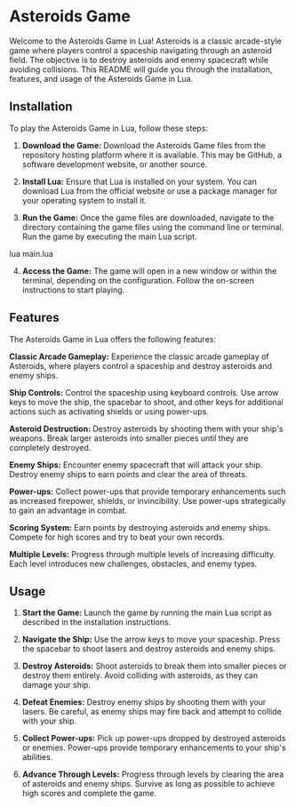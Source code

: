 # Asteroids Game
Welcome to the Asteroids Game in Lua! Asteroids is a classic arcade-style game where players control a spaceship navigating through an asteroid field. The objective is to destroy asteroids and enemy spacecraft while avoiding collisions. This README will guide you through the installation, features, and usage of the Asteroids Game in Lua.

## Installation
To play the Asteroids Game in Lua, follow these steps:

1. **Download the Game:** Download the Asteroids Game files from the repository hosting platform where it is available. This may be GitHub, a software development website, or another source.

2. **Install Lua:** Ensure that Lua is installed on your system. You can download Lua from the official website or use a package manager for your operating system to install it.

3. **Run the Game:** Once the game files are downloaded, navigate to the directory containing the game files using the command line or terminal. Run the game by executing the main Lua script.
   
lua main.lua

4. **Access the Game:** The game will open in a new window or within the terminal, depending on the configuration. Follow the on-screen instructions to start playing.

## Features
The Asteroids Game in Lua offers the following features:

**Classic Arcade Gameplay:** Experience the classic arcade gameplay of Asteroids, where players control a spaceship and destroy asteroids and enemy ships.

**Ship Controls:** Control the spaceship using keyboard controls. Use arrow keys to move the ship, the spacebar to shoot, and other keys for additional actions such as activating shields or using power-ups.

**Asteroid Destruction:** Destroy asteroids by shooting them with your ship's weapons. Break larger asteroids into smaller pieces until they are completely destroyed.

**Enemy Ships:** Encounter enemy spacecraft that will attack your ship. Destroy enemy ships to earn points and clear the area of threats.

**Power-ups:** Collect power-ups that provide temporary enhancements such as increased firepower, shields, or invincibility. Use power-ups strategically to gain an advantage in combat.

**Scoring System:** Earn points by destroying asteroids and enemy ships. Compete for high scores and try to beat your own records.

**Multiple Levels:** Progress through multiple levels of increasing difficulty. Each level introduces new challenges, obstacles, and enemy types.

## Usage
1. **Start the Game:** Launch the game by running the main Lua script as described in the installation instructions.

2. **Navigate the Ship:** Use the arrow keys to move your spaceship. Press the spacebar to shoot lasers and destroy asteroids and enemy ships.

3. **Destroy Asteroids:** Shoot asteroids to break them into smaller pieces or destroy them entirely. Avoid colliding with asteroids, as they can damage your ship.

4. **Defeat Enemies:** Destroy enemy ships by shooting them with your lasers. Be careful, as enemy ships may fire back and attempt to collide with your ship.

5. **Collect Power-ups:** Pick up power-ups dropped by destroyed asteroids or enemies. Power-ups provide temporary enhancements to your ship's abilities.

6. **Advance Through Levels:** Progress through levels by clearing the area of asteroids and enemy ships. Survive as long as possible to achieve high scores and complete the game.
